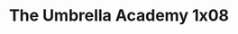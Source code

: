---
layout: episodios
title: "The Umbrella Academy 1x08"
url_serie_padre: 'the-umbrella-academy/temporada-1'
category: 'series'
capitulo: 'yes'
anio: '2019'
prev: 'capitulo-7'
proximo: 'capitulo-9'
sandbox: allow-same-origin allow-forms
idioma: 'Latino'
calidad: 'Full HD'
reproductores_fembed: ["https://feurl.com/v/eno8xyjx091","Latino","https://feurl.com/v/env8x03m0o1","Latino","https://feurl.com/v/7q97nqx1kwv","Latino"]
reproductor: 'fembed'
clasificacion: '+10'
tags:
- Ciencia-Ficcion
---